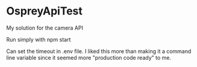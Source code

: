 # OspreyApiTest
My solution for the camera API

Run simply with npm start

Can set the timeout in .env file. I liked this more than making it a command line variable since it seemed more "production code ready" to me.

